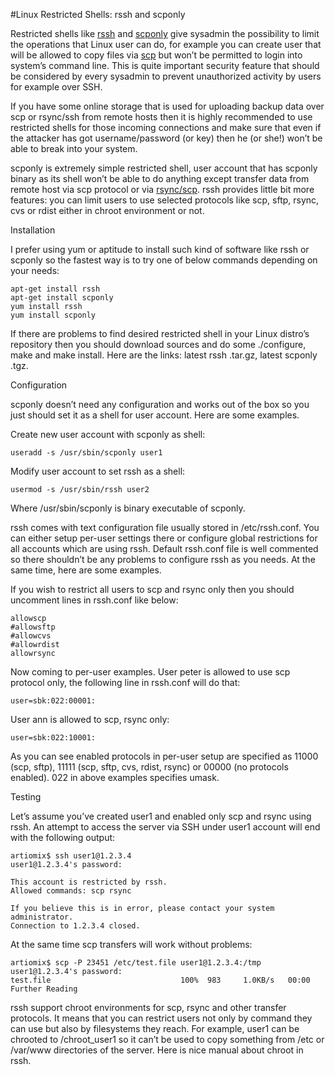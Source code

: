 #Linux Restricted Shells: rssh and scponly

Restricted shells like [rssh](http://www.pizzashack.org/rssh/) and [scponly](https://github.com/scponly/scponly/wiki/) give sysadmin the possibility to limit the operations that Linux user can do, for example you can create user that will be allowed to copy files via [scp](http://en.wikipedia.org/wiki/Secure_copy) but won’t be permitted to login into system’s command line. This is quite important security feature that should be considered by every sysadmin to prevent unauthorized activity by users for example over SSH.

If you have some online storage that is used for uploading backup data over scp or rsync/ssh from remote hosts then it is highly recommended to use restricted shells for those incoming connections and make sure that even if the attacker has got username/password (or key) then he (or she!) won’t be able to break into your system.

scponly is extremely simple restricted shell, user account that has scponly binary as its shell won’t be able to do anything except transfer data from remote host via scp protocol or via [rsync/scp](http://troy.jdmz.net/rsync/index.html). rssh provides little bit more features: you can limit users to use selected protocols like scp, sftp, rsync, cvs or rdist either in chroot environment or not.

Installation

I prefer using yum or aptitude to install such kind of software like rssh or scponly so the fastest way is to try one of below commands depending on your needs:

```Shell
apt-get install rssh
apt-get install scponly
yum install rssh
yum install scponly
```

If there are problems to find desired restricted shell in your Linux distro’s repository then you should download sources and do some ./configure, make and make install. Here are the links: latest rssh .tar.gz, latest scponly .tgz.

Configuration

scponly doesn’t need any configuration and works out of the box so you just should set it as a shell for user account. Here are some examples.

Create new user account with scponly as shell:
```Shell
useradd -s /usr/sbin/scponly user1
```

Modify user account to set rssh as a shell:
```Shell
usermod -s /usr/sbin/rssh user2
```
Where /usr/sbin/scponly is binary executable of scponly.

rssh comes with text configuration file usually stored in /etc/rssh.conf. You can either setup per-user settings there or configure global restrictions for all accounts which are using rssh. Default rssh.conf file is well commented so there shouldn’t be any problems to configure rssh as you needs. At the same time, here are some examples.

If you wish to restrict all users to scp and rsync only then you should uncomment lines in rssh.conf like below:
```Shell
allowscp
#allowsftp
#allowcvs
#allowrdist
allowrsync
```

Now coming to per-user examples. User peter is allowed to use scp protocol only, the following line in rssh.conf will do that:
```Shell
user=sbk:022:00001:
```

User ann is allowed to scp, rsync only:
```Shell
user=sbk:022:10001:
```
As you can see enabled protocols in per-user setup are specified as 11000 (scp, sftp), 11111 (scp, sftp, cvs, rdist, rsync) or 00000 (no protocols enabled). 022 in above examples specifies umask.

Testing

Let’s assume you’ve created user1 and enabled only scp and rsync using rssh. An attempt to access the server via SSH under user1 account will end with the following output:
```Shell
artiomix$ ssh user1@1.2.3.4
user1@1.2.3.4's password: 
 
This account is restricted by rssh.
Allowed commands: scp rsync

If you believe this is in error, please contact your system administrator.
Connection to 1.2.3.4 closed.
```

At the same time scp transfers will work without problems:
```Shell
artiomix$ scp -P 23451 /etc/test.file user1@1.2.3.4:/tmp
user1@1.2.3.4's password:
test.file                             100%  983     1.0KB/s   00:00
Further Reading
```
rssh support chroot environments for scp, rsync and other transfer protocols. It means that you can restrict users not only by command they can use but also by filesystems they reach. For example, user1 can be chrooted to /chroot_user1 so it can’t be used to copy something from /etc or /var/www directories of the server. Here is nice manual about chroot in rssh.
